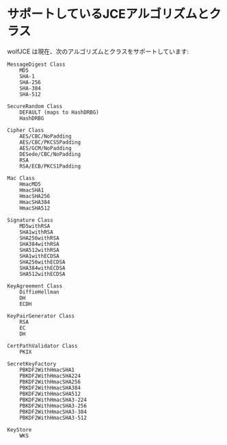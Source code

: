 #  サポートしているJCEアルゴリズムとクラス

wolfJCE は現在、次のアルゴリズムとクラスをサポートしています:

    MessageDigest Class
        MD5
        SHA-1
        SHA-256
        SHA-384
        SHA-512

    SecureRandom Class
        DEFAULT (maps to HashDRBG)
        HashDRBG

    Cipher Class
        AES/CBC/NoPadding
        AES/CBC/PKCS5Padding
        AES/GCM/NoPadding
        DESede/CBC/NoPadding
        RSA
        RSA/ECB/PKCS1Padding

    Mac Class
        HmacMD5
        HmacSHA1
        HmacSHA256
        HmacSHA384
        HmacSHA512

    Signature Class
        MD5withRSA
        SHA1withRSA
        SHA256withRSA
        SHA384withRSA
        SHA512withRSA
        SHA1withECDSA
        SHA256withECDSA
        SHA384withECDSA
        SHA512withECDSA

    KeyAgreement Class
        DiffieHellman
        DH
        ECDH

    KeyPairGenerator Class
        RSA
        EC
        DH

    CertPathValidator Class
        PKIX

    SecretKeyFactory
        PBKDF2WithHmacSHA1
        PBKDF2WithHmacSHA224
        PBKDF2WithHmacSHA256
        PBKDF2WithHmacSHA384
        PBKDF2WithHmacSHA512
        PBKDF2WithHmacSHA3-224
        PBKDF2WithHmacSHA3-256
        PBKDF2WithHmacSHA3-384
        PBKDF2WithHmacSHA3-512

    KeyStore
        WKS
